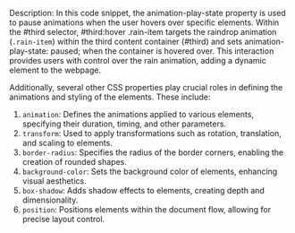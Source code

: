 Description:
In this code snippet, the animation-play-state property is used to pause animations when the user hovers over specific elements. Within the #third selector, #third:hover .rain-item targets the raindrop animation (`.rain-item`) within the third content container (#third) and sets animation-play-state: paused; when the container is hovered over. This interaction provides users with control over the rain animation, adding a dynamic element to the webpage.

Additionally, several other CSS properties play crucial roles in defining the animations and styling of the elements. These include:

1. `animation`: Defines the animations applied to various elements, specifying their duration, timing, and other parameters.
2. `transform`: Used to apply transformations such as rotation, translation, and scaling to elements.
3. `border-radius`: Specifies the radius of the border corners, enabling the creation of rounded shapes.
4. `background-color`: Sets the background color of elements, enhancing visual aesthetics.
5. `box-shadow`: Adds shadow effects to elements, creating depth and dimensionality.
6. `position`: Positions elements within the document flow, allowing for precise layout control.
